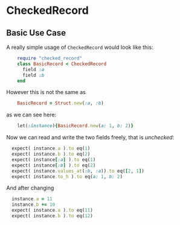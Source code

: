 # CheckedRecord

## Basic Use Case

A really simple usage of `CheckedRecord` would look like this:

```ruby :include
    require "checked_record"
    class BasicRecord < CheckedRecord
      field :a
      field :b
    end
```

However this is not the same as

```ruby
    BasicRecord = Struct.new(:a, :b)
```

as we can see here:

```ruby :include
    let(:instance){BasicRecord.new(a: 1, b: 2)}
```

Now we can read and write the two fields freely, that is _unchecked_:

```ruby :example Free read/write access
  expect( instance.a ).to eq(1)
  expect( instance.b ).to eq(2)
  expect( instance[:a] ).to eq(1)
  expect( instance[:b] ).to eq(2)
  expect( instance.values_at(:b, :a)).to eq([2, 1])
  expect( instance.to_h ).to eq(a: 1, b: 2)
```

And after changing

```ruby :example Changing a CheckedRecord instance
  instance.a = 11
  instance.b += 10
  expect( instance.a ).to eq(11)
  expect( instance.b ).to eq(12)
```





